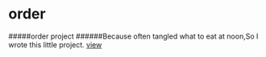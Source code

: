 # order
#####order project
######Because often tangled what to eat at noon,So I wrote this little project.
[view](http://htmlpreview.github.com/?https://github.com/wy-ang/order/blob/master/index.html)